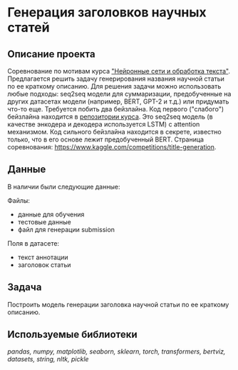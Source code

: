 # Генерация заголовков научных статей

## Описание проекта

Соревнование по мотивам курса ["Нейронные сети и обработка текста"](https://stepik.org/course/54098/syllabus). Предлагается решить задачу генерирования названия научной статьи по ее краткому описанию. Для решения задачи можно использовать любые подходы: seq2seq модели для суммаризации, предобученные на других датасетах модели (например, BERT, GPT-2 и т.д.) или придумать что-то еще. Требуется побить два бейзлайна. Код первого ("слабого") бейзлайна находится в [репозитории курса](https://github.com/sic-rus-ai/stepik-dl-nlp/tree/master/task11_kaggle). Это seq2seq модель (в качестве энкодера и декодера используется LSTM) с attention механизмом. Код сильного бейзлайна находится в секрете, известно только, что в его основе лежит предобученный BERT. Страница соревнования: https://www.kaggle.com/competitions/title-generation.

## Данные

В наличии были следующие данные:

Файлы:

- данные для обучения
- тестовые данные
- файл для генерации submission

Поля в датасете:

- текст аннотации
- заголовок статьи

## Задача
 
Построить модель генерации заголовка научной статьи по ее краткому описанию.

## Используемые библиотеки
*pandas, numpy, matplotlib, seaborn, sklearn, torch, transformers, bertviz, datasets, string, nltk, pickle*
